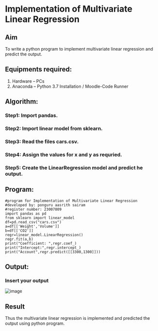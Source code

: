 # Implementation of Multivariate Linear Regression
## Aim
To write a python program to implement multivariate linear regression and predict the output.
## Equipments required:
1.	Hardware – PCs
2.	Anaconda – Python 3.7 Installation / Moodle-Code Runner
## Algorithm:
### Step1: Import pandas.

### Step2: Import linear model from sklearn.

### Step3: Read the files cars.csv.

### Step4: Assign the values for x and y as requried.

### Step5: Create the LinearRegression model and predict he output.

## Program:
```
#program for Implementation of Multivariate Linear Regression
#developed by: ponguru aasrith sairam
#register number: 23007809
import pandas as pd
from sklearn import linear_model
df=pd.read_csv("cars.csv")
a=df[['Weight','Volume']]
b=df[['CO2']]
regr=linear_model.LinearRegression()
regr.fit(a,b)
print("Coefficient: ",regr.coef_)
print("Intercept:",regr.intercept_)
print("Account",regr.predict([[3300,1300]]))
```
## Output:

### Insert your output

![image](https://github.com/AasrithSairam/Multivariate-Linear-Regression/assets/139331438/6ef768bd-5722-47ae-bd3f-c24d0fb41f7b)


## Result
Thus the multivariate linear regression is implemented and predicted the output using python program.
